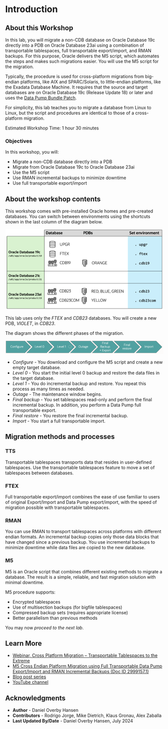 # Introduction

## About this Workshop

In this lab, you will migrate a non-CDB database on Oracle Database 19c  directly into a PDB on Oracle Database 23ai using a combination of transportable tablespaces, full transportable export/import, and RMAN backups. For this purpose, Oracle delivers the M5 script, which automates the steps and makes such migrations easier. You will use the M5 script for the migration.

Typically, the procedure is used for cross-platform migrations from big-endian platforms, like AIX and SPARC/Solaris, to little-endian platforms, like the Exadata Database Machine. It requires that the source and target databases are on Oracle Database 19c (Release Update 18) or later and uses the [Data Pump Bundle Patch](https://support.oracle.com/epmos/faces/DocumentDisplay?id=2819284.1).

For simplicity, this lab teaches you to migrate a database from Linux to Linux, but the script and procedures are identical to those of a cross-platform migration.

Estimated Workshop Time: 1 hour 30 minutes

### Objectives

In this workshop, you will:

* Migrate a non-CDB database directly into a PDB
* Migrate from Oracle Database 19c to Oracle Database 23ai
* Use the M5 script
* Use RMAN incremental backups to minimize downtime
* Use full transportable export/import

## About the workshop contents

This workshop comes with pre-installed Oracle homes and pre-created databases.
You can switch between environments using the shortcuts shown in the last column of the diagram below.

![Overview of the Oracle Homes and databases in the lab](./images/introduction-overview.png " ")

This lab uses only the *FTEX* and *CDB23* databases. You will create a new PDB, *VIOLET*, in *CDB23*. 

The diagram shows the different phases of the migration.

![Overview of the phases in an M5 migration](./images/m5-overview.png " ")
* *Configure* - You download and configure the M5 script and create a new empty target database.
* *Level 0* - You start the initial level 0 backup and restore the data files in the target database.
* *Level 1* - You do incremental backup and restore. You repeat this process as many times as needed.
* *Outage* - The maintenance window begins.
* *Final backup* - You set tablespaces read-only and perform the final incremental backup. In addition, you perform a Data Pump full transportable export.
* *Final restore* - You restore the final incremental backup.
* *Import* - You start a full transportable import.

## Migration methods and processes

### TTS

Transportable tablespaces transports data that resides in user-defined tablespaces. Use the transportable tablespaces feature to move a set of tablespaces between databases.

### FTEX

Full transportable export/import combines the ease of use familiar to users of original Export/Import and Data Pump export/import, with the speed of migration possible with transportable tablespaces.

### RMAN 

You can use RMAN to transport tablespaces across platforms with different endian formats. An incremental backup copies only those data blocks that have changed since a previous backup. You use incremental backups to minimize downtime while data files are copied to the new database.

### M5

M5 is an Oracle script that combines different existing methods to migrate a database. The result is a simple, reliable, and fast migration solution with minimal downtime.

M5 procedure supports:
* Encrypted tablespaces
* Use of multisection backups (for bigfile tablespaces)
* Compressed backup sets (requires appropriate license)
* Better parallelism than previous methods

You may now *proceed to the next lab*.

## Learn More

* [Webinar, Cross Platform Migration – Transportable Tablespaces to the Extreme](https://dohdatabase.com/webinars/)
* [M5 Cross Endian Platform Migration using Full Transportable Data Pump Export/Import and RMAN Incremental Backups (Doc ID 2999157.1)](https://support.oracle.com/epmos/faces/DocumentDisplay?id=2999157.1)
* [Blog post series](https://dohdatabase.com/xtts/)
* [YouTube channel](https://www.youtube.com/@upgradenow/)

## Acknowledgments
* **Author** - Daniel Overby Hansen
* **Contributors** - Rodrigo Jorge, Mike Dietrich, Klaus Gronau, Alex Zaballa
* **Last Updated By/Date** - Daniel Overby Hansen, July 2024
